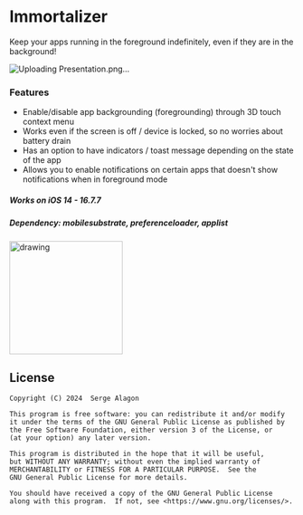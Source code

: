 # Immortalizer 
 
Keep your apps running in the foreground indefinitely, even if they are in the background! 

![Uploading Presentation.png…]()

### Features
- Enable/disable app backgrounding (foregrounding) through 3D touch context menu
- Works even if the screen is off / device is locked, so no worries about battery drain
- Has an option to have indicators / toast message depending on the state of the app
- Allows you to enable notifications on certain apps that doesn't show notifications when in foreground mode

##### Works on iOS 14 - 16.7.7

##### Dependency: mobilesubstrate, preferenceloader, applist

###

 <img src="https://docs.havoc.app/img/badges/coming_square.png" alt="drawing" style="width:200px;"/>

## License
    Copyright (C) 2024  Serge Alagon

    This program is free software: you can redistribute it and/or modify
    it under the terms of the GNU General Public License as published by
    the Free Software Foundation, either version 3 of the License, or
    (at your option) any later version.

    This program is distributed in the hope that it will be useful,
    but WITHOUT ANY WARRANTY; without even the implied warranty of
    MERCHANTABILITY or FITNESS FOR A PARTICULAR PURPOSE.  See the
    GNU General Public License for more details.

    You should have received a copy of the GNU General Public License
    along with this program.  If not, see <https://www.gnu.org/licenses/>. 
